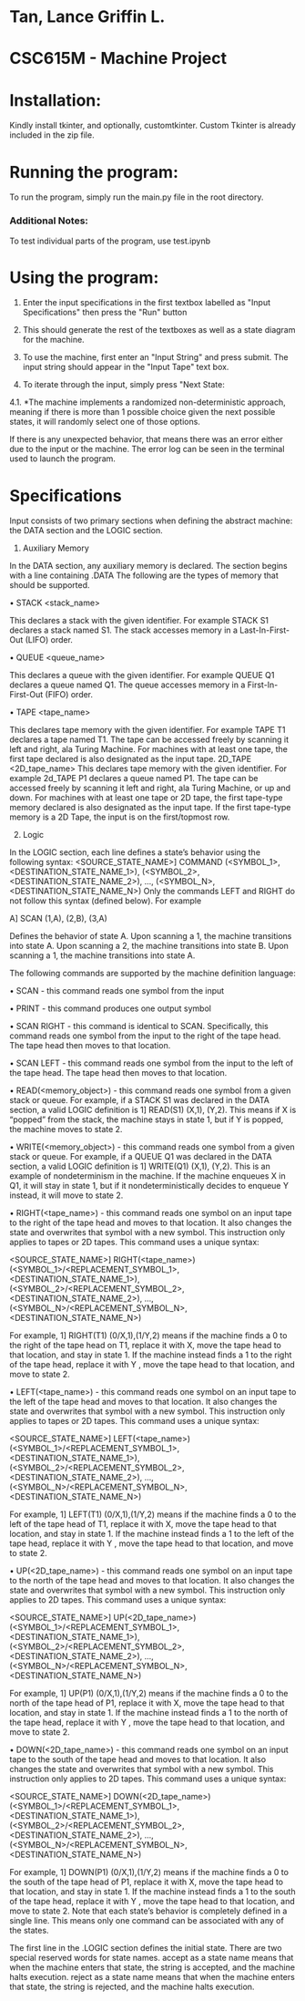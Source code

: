 # Tan, Lance Griffin L.
# CSC615M - Machine Project

# Installation:
Kindly install tkinter, and optionally, customtkinter.
Custom Tkinter is already included in the zip file.

# Running the program:
To run the program, simply run the main.py file in the root directory.

### Additional Notes:
To test individual parts of the program, use test.ipynb

# Using the program:
1. Enter the input specifications in the first textbox labelled as "Input Specifications" then press the "Run" button

2. This should generate the rest of the textboxes as well as a state diagram for the machine.

3. To use the machine, first enter an "Input String" and press submit. The input string should appear in the "Input Tape" text box.

4. To iterate through the input, simply press "Next State:

4.1. *The machine implements a randomized non-deterministic approach, meaning if there is more than 1 possible choice given the next possible states, it will randomly select one of those options.

If there is any unexpected behavior, that means there was an error either due to the input or the machine. The error log can be seen in the terminal used to launch the program.

# Specifications
Input consists of two primary sections when defining the abstract machine: the DATA section and the LOGIC section.

1. Auxiliary Memory

In the DATA section, any auxiliary memory is declared. The section begins with a line containing .DATA The following are the types of memory that should be supported.

• STACK <stack_name>

This declares a stack with the given identifier. For example STACK S1 declares a stack named S1. The stack accesses memory in a Last-In-First-Out (LIFO) order.

• QUEUE <queue_name>

This declares a queue with the given identifier. For example QUEUE Q1 declares a queue named Q1. The queue accesses memory in a First-In-First-Out (FIFO) order.

• TAPE <tape_name>

This declares tape memory with the given identifier. For example TAPE T1 declares a tape named T1. The tape can be accessed freely by scanning it left and right, ala Turing Machine. For machines with at least one tape, the first tape declared is also designated as the input tape. 2D_TAPE <2D_tape_name> This declares tape memory with the given identifier. For example 2d_TAPE P1 declares a queue named P1. The tape can be accessed freely by scanning it left and right, ala Turing Machine, or up and down. For machines with at least one tape or 2D tape, the first tape-type memory declared is also designated as the input tape. If the first tape-type memory is a 2D Tape, the input is on the first/topmost row.

2. Logic

In the LOGIC section, each line defines a state’s behavior using the following syntax:
<SOURCE_STATE_NAME>] COMMAND (<SYMBOL_1>,<DESTINATION_STATE_NAME_1>), (<SYMBOL_2>,<DESTINATION_STATE_NAME_2>), ..., (<SYMBOL_N>,<DESTINATION_STATE_NAME_N>)
Only the commands LEFT and RIGHT do not follow this syntax (defined below).
For example

A] SCAN (1,A), (2,B), (3,A)

Defines the behavior of state A. Upon scanning a 1, the machine transitions into state A. Upon scanning a 2, the machine transitions into state B. Upon scanning a 1, the machine transitions into state A.

The following commands are supported by the machine definition language:

• SCAN - this command reads one symbol from the input

• PRINT - this command produces one output symbol

• SCAN RIGHT - this command is identical to SCAN. Specifically, this command reads one symbol from the input to the right of the tape head. The tape head then moves to that location.

• SCAN LEFT - this command reads one symbol from the input to the left of the tape head. The tape head then moves to that location.

• READ(<memory_object>) - this command reads one symbol from a given stack or queue. For example, if a STACK S1 was declared in the DATA section, a valid LOGIC definition is 1] READ(S1) (X,1), (Y,2). This means if X is “popped” from the stack, the machine stays in state 1, but if Y is popped, the machine moves to state 2.

• WRITE(<memory_object>) - this command reads one symbol from a given stack or queue. For example, if a QUEUE Q1 was declared in the DATA section, a valid LOGIC definition is 1] WRITE(Q1) (X,1), (Y,2). This is an example of nondeterminism in the machine. If the machine enqueues X in Q1, it will stay in state 1, but if it nondeterministically decides to enqueue Y instead, it will move to state 2.

• RIGHT(<tape_name>) - this command reads one symbol on an input tape to the right of the tape head and moves to that location. It also changes the state and overwrites that symbol with a new symbol. This instruction only applies to tapes or 2D tapes. This command uses a unique syntax:

<SOURCE_STATE_NAME>] RIGHT(<tape_name>) (<SYMBOL_1>/<REPLACEMENT_SYMBOL_1>,<DESTINATION_STATE_NAME_1>), (<SYMBOL_2>/<REPLACEMENT_SYMBOL_2>,<DESTINATION_STATE_NAME_2>), ..., (<SYMBOL_N>/<REPLACEMENT_SYMBOL_N>,<DESTINATION_STATE_NAME_N>)

For example, 1] RIGHT(T1) (0/X,1),(1/Y,2) means if the machine finds a 0 to the right of the tape head on T1, replace it with X, move the tape head to that location, and stay in state 1. If the machine instead finds a 1 to the right of the tape head, replace it with Y , move the tape head to that location, and move to state 2.

• LEFT(<tape_name>) - this command reads one symbol on an input tape to the left of the tape head and moves to that location. It also changes the state and overwrites that symbol with a new symbol. This instruction only applies to tapes or 2D tapes. This command uses a unique syntax:

<SOURCE_STATE_NAME>] LEFT(<tape_name>) (<SYMBOL_1>/<REPLACEMENT_SYMBOL_1>,<DESTINATION_STATE_NAME_1>), (<SYMBOL_2>/<REPLACEMENT_SYMBOL_2>,<DESTINATION_STATE_NAME_2>), ..., (<SYMBOL_N>/<REPLACEMENT_SYMBOL_N>,<DESTINATION_STATE_NAME_N>)

For example, 1] LEFT(T1) (0/X,1),(1/Y,2) means if the machine finds a 0 to the left of the tape head of T1, replace it with X, move the tape head to that location, and stay in state 1. If the machine instead finds a 1 to the left of the tape head, replace it with Y , move the tape head to that location, and move to state 2.

• UP(<2D_tape_name>) - this command reads one symbol on an input tape to the north of the tape head and moves to that location. It also changes the state and overwrites that symbol with a new symbol. This instruction only applies to 2D tapes. This command uses a unique syntax:

<SOURCE_STATE_NAME>] UP(<2D_tape_name>) (<SYMBOL_1>/<REPLACEMENT_SYMBOL_1>,<DESTINATION_STATE_NAME_1>), (<SYMBOL_2>/<REPLACEMENT_SYMBOL_2>,<DESTINATION_STATE_NAME_2>), ..., (<SYMBOL_N>/<REPLACEMENT_SYMBOL_N>,<DESTINATION_STATE_NAME_N>)

For example, 1] UP(P1) (0/X,1),(1/Y,2) means if the machine finds a 0 to the north of the tape head of P1, replace it with X, move the tape head to that location, and stay in state 1. If the machine instead finds a 1 to the north of the tape head, replace it with Y , move the tape head to that location, and move to state 2.

• DOWN(<2D_tape_name>) - this command reads one symbol on an input tape to the south of the tape head and moves to that location. It also changes the state and overwrites that symbol with a new symbol. This instruction only applies to 2D tapes. This command uses a unique syntax:

<SOURCE_STATE_NAME>] DOWN(<2D_tape_name>) (<SYMBOL_1>/<REPLACEMENT_SYMBOL_1>,<DESTINATION_STATE_NAME_1>), (<SYMBOL_2>/<REPLACEMENT_SYMBOL_2>,<DESTINATION_STATE_NAME_2>), ..., (<SYMBOL_N>/<REPLACEMENT_SYMBOL_N>,<DESTINATION_STATE_NAME_N>)

For example, 1] DOWN(P1) (0/X,1),(1/Y,2) means if the machine finds a 0 to the south of the tape head of P1, replace it with X, move the tape head to that location, and stay in state 1. If the machine instead finds a 1 to the south of the tape head, replace it with Y , move the tape head to that location, and move to state 2. Note that each state’s behavior is completely defined in a single line. This means only one command can be associated with
any of the states.

The first line in the .LOGIC section defines the initial state. There are two special reserved words for state names. accept as a state name means that when the machine enters that state, the string is accepted, and the machine halts execution. reject as a state name means that when the machine enters that state, the string is rejected, and the machine halts execution.